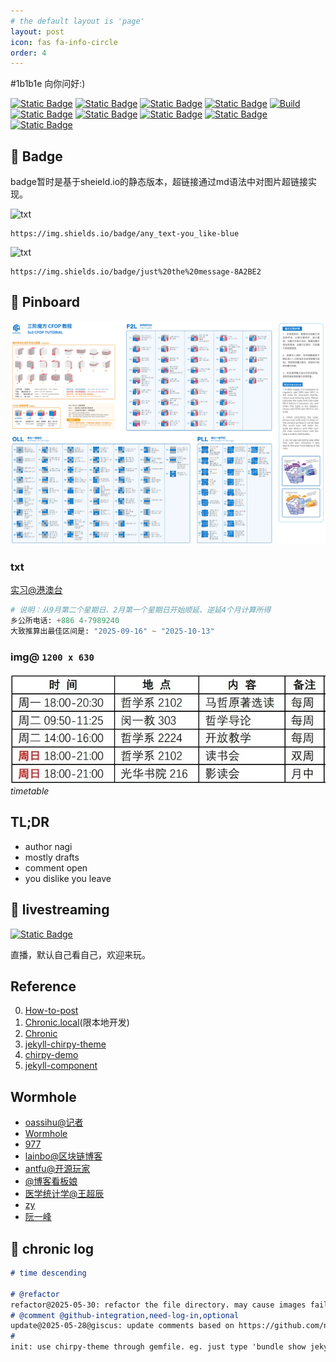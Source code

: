 ```yaml
---
# the default layout is 'page'
layout: post
icon: fas fa-info-circle
order: 4
---
```

<p style="color: #1b1b1e;">#1b1b1e 向你问好:)</p>

[![Static Badge](https://img.shields.io/badge/Badges-Static-55acee?style=flat&logo=shieldsdotio&logoSize=auto)](https://shields.io/badges)
[![Static Badge](https://img.shields.io/badge/simpleicons-icon-55acee?logo=simpleicons&logoSize=auto)](https://simpleicons.org/?q=shields)
[![Static Badge](https://img.shields.io/badge/chirpy--starter-template-%23181717?logo=github&logoColor=%23181717&logoSize=auto)](https://github.com/cotes2020/chirpy-starter)
[![Static Badge](https://img.shields.io/badge/Music-Next--to--you-%23FF0000?logo=applemusic&logoColor=%23FF0000)](https://www.youtube.com/watch?v=ejbazkKQhRk&list=OLAK5uy_kc8kMkDamS76dG6JZnKTSGwqqoWwjUaIw&index=11)
[![Build](https://github.com/nsgih/nsgih.github.io/actions/workflows/pages-deploy.yml/badge.svg)](#)
[![Static Badge](https://img.shields.io/badge/chatgpt-nagi.co-55acee?logo=openai&logoColor=%23412991)](https://chatgpt.com/)
[![Static Badge](https://img.shields.io/badge/zlib-nagi.co-55acee?logo=librarything&logoColor=%23251A15)](https://1lib.sk/)
[![Static Badge](https://img.shields.io/badge/FrontAwesome-icon-55acee?logo=fontawesome&logoColor=%23538DD7)](https://fontawesome.com/search)
[![Static Badge](https://img.shields.io/badge/Favicon-fav--icon-55acee?logo=starbucks&logoColor=%23006241)](https://realfavicongenerator.net/)
[![Static Badge](https://img.shields.io/badge/giscus-comment-55acee?logo=github&logoColor=%23181717)](https://giscus.app/zh-CN)


## 🔰 Badge

badge暂时是基于sheield.io的静态版本，超链接通过md语法中对图片超链接实现。

![txt](https://img.shields.io/badge/any_text-you_like-blue)
```
https://img.shields.io/badge/any_text-you_like-blue
```

![txt](https://img.shields.io/badge/just%20the%20message-8A2BE2)
```
https://img.shields.io/badge/just%20the%20message-8A2BE2
```

<!-- chalkboard@pin -->
## 📌 Pinboard 

![alt text](/assets/2025-06/NEW_CFOP_course.jpg)

### txt

[实习@港澳台](https://jsj.top/f/wtR6JX)

```python
# 说明：从9月第二个星期日、2月第一个星期日开始顺延、逆延4个月计算所得
乡公所电话: +886 4-7989240
大致推算出最佳区间是: "2025-09-16" ~ "2025-10-13"
```

### img@ `1200 x 630`
![alt text](/assets/2025-05/e0b24d23073dcda5c4326a8441de6b7.jpg)_timetable_

## TL;DR
- author nagi
- mostly drafts  
- comment open
- you dislike you leave

## 🔴 livestreaming

[![Static Badge](https://img.shields.io/badge/livestreaming-youtube-55acee?logo=youtube&logoColor=%23FF0000)](https://www.youtube.com/@nsgih)

直播，默认自己看自己，欢迎来玩。


## <i class="fa-solid fa-toggle-off">  </i>Reference
0. [How-to-post](http://localhost:4000/posts/write-a-new-post/)
1. [Chronic.local](http://localhost:4000/)(限本地开发)
2. [Chronic](https://nsgih.github.io/)  
3. [jekyll-chirpy-theme](https://github.com/cotes2020/jekyll-theme-chirpy)
4. [chirpy-demo](https://chirpy.cotes.page/)
5. [jekyll-component](https://github.com/jekyll/jekyll-compose)

## <i class="fa-solid fa-toggle-on">  </i>Wormhole
- [oassihu@记者](https://matters.town/@oasishu)
- [Wormhole](https://wormhole.app/)
- [977](https://rin977.com/)
- [lainbo@区块链博客](https://lainbo.dev/)
- [antfu@开源玩家](https://antfu.me/)
- [@博客看板娘](https://gardencavy.site/course/blog/blog03/)
- [医学统计学@王超辰](https://wangcc.me/LSHTMlearningnote/)
- [zy](https://yangzhang.site/)
- [阮一峰](https://www.ruanyifeng.com/blog/)


## 📜 chronic log

```md
# time descending

# @refactor
refactor@2025-05-30: refactor the file directory. may cause images fail to load properly. if so remember to change to the absolute path.
# @comment @github-integration,need-log-in,optional
update@2025-05-28@giscus: update comments based on https://github.com/nsgih/nsgih.github.io/discussions
# 
init: use chirpy-theme through gemfile. eg. just type 'bundle show jekyll-theme-chirpy' to know where package locates 
```